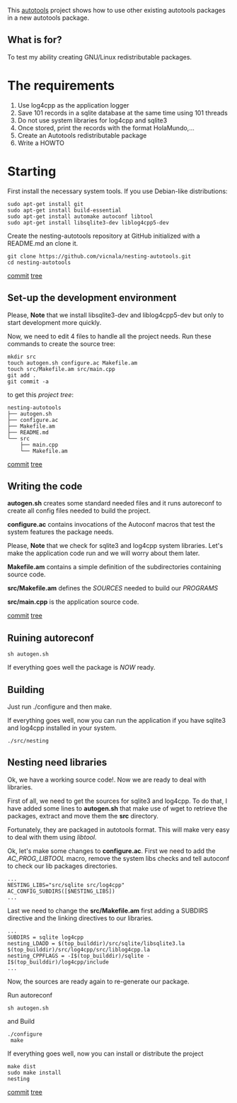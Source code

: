 This [autotools](http://www.gnu.org/savannah-checkouts/gnu/automake/manual/html_node/index.html) project shows how to use other existing autotools packages in a new autotools package.

## What is for?

To test my ability creating GNU/Linux redistributable packages.

# The requirements

 1. Use log4cpp as the application logger
 2. Save 101 records in a sqlite database at the same time using 101 threads
 3. Do not use system libraries for log4cpp and sqlite3
 4. Once stored, print the records with the format
     <xml><inicio indice=numIndice>HolaMundo</inicio>,...</xml>
 5. Create an Autotools redistributable package
 6. Write a HOWTO

# Starting

First install the necessary system tools. If you use Debian-like distributions:

    sudo apt-get install git
    sudo apt-get install build-essential
    sudo apt-get install automake autoconf libtool
    sudo apt-get install libsqlite3-dev liblog4cpp5-dev

Create the nesting-autotools repository at GitHub initialized with a README.md an clone it.
    
    git clone https://github.com/vicnala/nesting-autotools.git
    cd nesting-autotools

[commit](https://github.com/vicnala/nesting-autotools/commit/aa9352663b7e6e8fe202605101269742b515b097)
[tree](https://github.com/vicnala/nesting-autotools/tree/aa9352663b7e6e8fe202605101269742b515b097)

## Set-up the development environment


Please, __Note__ that we install libsqlite3-dev and liblog4cpp5-dev but only to start development more quickly.

Now, we need to edit 4 files to handle all the project needs. Run these commands to create the source tree:

    mkdir src
    touch autogen.sh configure.ac Makefile.am
    touch src/Makefile.am src/main.cpp
    git add .
    git commit -a

to get this _project tree_:

    nesting-autotools
    ├── autogen.sh
    ├── configure.ac
    ├── Makefile.am
    ├── README.md
    └── src
        ├── main.cpp
        └── Makefile.am

[commit](https://github.com/vicnala/nesting-autotools/commit/f3d80120067ed4d11d2fd6406857fe3dfb16175f)
[tree](https://github.com/vicnala/nesting-autotools/tree/f3d80120067ed4d11d2fd6406857fe3dfb16175f)

## Writing the code

__autogen.sh__ creates some standard needed files and it runs autoreconf to create all config files needed to build the project.

__configure.ac__ contains invocations of the Autoconf macros that test the system features the package needs.

Please, __Note__ that we check for sqlite3 and log4cpp system libraries. Let's make the application code run and we will worry about them later.

__Makefile.am__ contains a simple definition of the subdirectories containing source code.

__src/Makefile.am__ defines the _SOURCES_ needed to build our _PROGRAMS_

__src/main.cpp__ is the application source code.

[commit](https://github.com/vicnala/nesting-autotools/commit/8e2c94362a9f6d69367af6b890c1cec84f09a7ea)
[tree](https://github.com/vicnala/nesting-autotools/tree/8e2c94362a9f6d69367af6b890c1cec84f09a7ea)

## Ruining autoreconf

    sh autogen.sh

If everything goes well the package is _NOW_ ready.

## Building

Just run ./configure and then make.

If everything goes well, now you can run the application if you have sqlite3 and log4cpp installed in your system.

    ./src/nesting

## Nesting need libraries

Ok, we have a working source code!.
Now we are ready to deal with libraries.

First of all, we need to get the sources for sqlite3 and log4cpp. To do that, I have added some lines to __autogen.sh__ that make use of wget to retrieve the packages, extract and move them the __src__ directory.

Fortunately, they are packaged in autotools format. This will make very easy to deal with them using _libtool_.

Ok, let's make some changes to __configure.ac__. First we need to add the _AC_PROG_LIBTOOL_ macro, remove the system libs checks and tell autoconf to check our lib packages directories.

    ...
    NESTING_LIBS="src/sqlite src/log4cpp"
    AC_CONFIG_SUBDIRS([$NESTING_LIBS])
    ...

Last we need to change the __src/Makefile.am__ first adding a SUBDIRS directive and the linking directives to our libraries. 

    ...
    SUBDIRS = sqlite log4cpp
    nesting_LDADD = $(top_builddir)/src/sqlite/libsqlite3.la $(top_builddir)/src/log4cpp/src/liblog4cpp.la
    nesting_CPPFLAGS = -I$(top_builddir)/sqlite -I$(top_builddir)/log4cpp/include
    ...

Now, the sources are ready again to re-generate our package.

Run autoreconf

    sh autogen.sh

and Build

    ./configure
     make
     
If everything goes well, now you can install or distribute the project

    make dist
    sudo make install
    nesting

[commit](https://github.com/vicnala/nesting-autotools/commit/bb10ddb0013f208f8d00a059f461965cbb0fc174)
[tree](https://github.com/vicnala/nesting-autotools/tree/bb10ddb0013f208f8d00a059f461965cbb0fc174)
